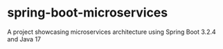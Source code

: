# spring-boot-microservices
A project showcasing microservices architecture using Spring Boot 3.2.4 and Java 17
